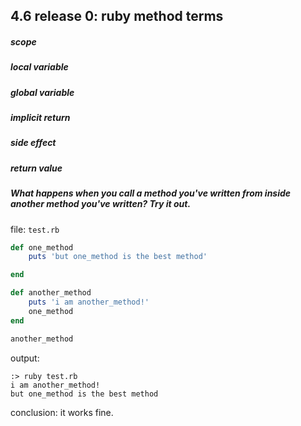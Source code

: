 ## 4.6 release 0: ruby method terms

##### scope


##### local variable


##### global variable


##### implicit return


##### side effect


##### return value


##### What happens when you call a method you've written from inside another method you've written? Try it out.

file: `test.rb`
```ruby
def one_method
    puts 'but one_method is the best method'

end

def another_method
    puts 'i am another_method!'
    one_method
end

another_method
```

output: 
```
:> ruby test.rb
i am another_method!
but one_method is the best method

```

conclusion: it works fine. 